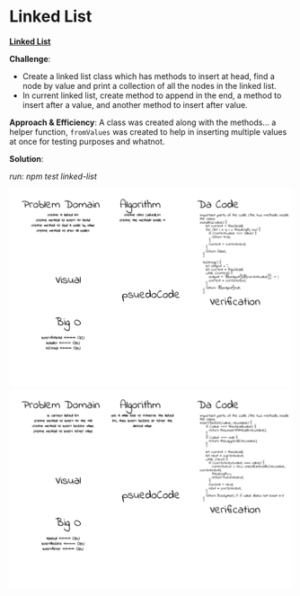# Linked List

[**Linked List**](./linked-list.js)

**Challenge**:
- Create a linked list class which has methods to insert at head, find a node by value and print a collection of all the nodes in the linked list.
- In current linked list, create method to append in the end, a method to insert after a value, and another method to insert after value.

**Approach & Efficiency**: A class was created along with the methods... a helper function, `fromValues` was created to help in inserting multiple values at once for testing purposes and whatnot.

**Solution**:

*run: npm test linked-list*

![linkedList img](../../assets/linked-list.png)
![linkedList img](../../assets/linked-list-insertion.png)